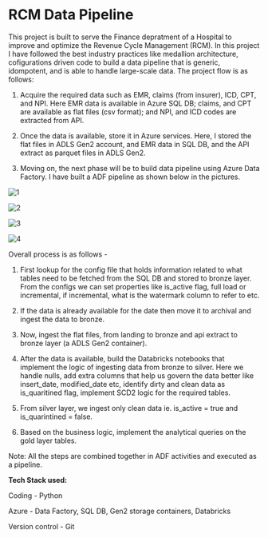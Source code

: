 # RCM Data Pipeline
This project is built to serve the Finance depratment of a Hospital to improve and optimize the Revenue Cycle Management (RCM). In this project I have followed the best industry practices like medallion architecture, cofigurations driven code to build a data pipeline that is generic, idompotent, and is able to handle large-scale data. The project flow is as follows:

1) Acquire the required data such as EMR, claims (from insurer), ICD, CPT, and NPI. Here EMR data is available in Azure SQL DB; claims, and CPT are available as flat files (csv format); and NPI, and ICD codes are extracted from API.

2) Once the data is available, store it in Azure services. Here, I stored the flat files in ADLS Gen2 account, and EMR data in SQL DB, and the API extract as parquet files in ADLS Gen2.

3) Moving on, the next phase will be to build data pipeline using Azure Data Factory. I have built a ADF pipeline as shown below in the pictures.

![1](/Workspace/Users/avskkrishaz101@outlook.com/rcm_data_engineering/pics/1-ss.png)

![2](/Workspace/Users/avskkrishaz101@outlook.com/rcm_data_engineering/pics/2-ss.png)

![3](/Workspace/Users/avskkrishaz101@outlook.com/rcm_data_engineering/pics/3-ss.png)

![4](/Workspace/Users/avskkrishaz101@outlook.com/rcm_data_engineering/pics/4-ss.png)

Overall process is as follows - 
1) First lookup for the config file that holds information related to what tables need to be fetched from the SQL DB and stored to bronze layer. From the configs we can set properties like is_active flag, full load or incremental, if incremental, what is the watermark column to refer to etc.

2) If the data is already available for the date then move it to archival and ingest the data to bronze.

3) Now, ingest the flat files, from landing to bronze and api extract to bronze layer (a ADLS Gen2 container).

4) After the data is available, build the Databricks notebooks that implement the logic of ingesting data from bronze to silver. Here we handle nulls, add extra columns that help us govern the data better like insert_date, modified_date etc, identify dirty and clean data as is_quaritined flag, implement SCD2 logic for the required tables.

5) From silver layer, we ingest only clean data ie. is_active = true and is_quarintined = false.

6) Based on the business logic, implement the analytical queries on the gold layer tables.

Note: All the steps are combined together in ADF activities and executed as a pipeline.

**Tech Stack used:**

Coding - Python

Azure - Data Factory, SQL DB, Gen2 storage containers, Databricks

Version control - Git
